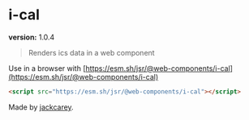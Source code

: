 # i-cal

**version:** 1.0.4

> Renders ics data in a web component

Use in a browser with [https://esm.sh/jsr/@web-components/i-cal](https://esm.sh/jsr/@web-components/i-cal)

```html
<script src="https://esm.sh/jsr/@web-components/i-cal"></script>
```

Made by [jackcarey](https://jackcarey.co.uk).